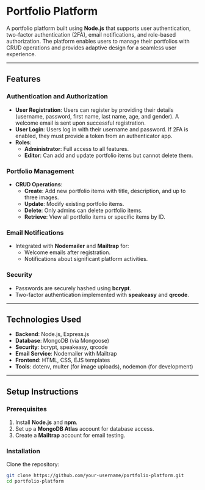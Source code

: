 # Portfolio Platform

A portfolio platform built using **Node.js** that supports user authentication, two-factor authentication (2FA), email notifications, and role-based authorization. The platform enables users to manage their portfolios with CRUD operations and provides adaptive design for a seamless user experience.

---

## Features

### Authentication and Authorization
- **User Registration**: Users can register by providing their details (username, password, first name, last name, age, and gender). A welcome email is sent upon successful registration.
- **User Login**: Users log in with their username and password. If 2FA is enabled, they must provide a token from an authenticator app.
- **Roles**:
  - **Administrator**: Full access to all features.
  - **Editor**: Can add and update portfolio items but cannot delete them.

### Portfolio Management
- **CRUD Operations**:
  - **Create**: Add new portfolio items with title, description, and up to three images.
  - **Update**: Modify existing portfolio items.
  - **Delete**: Only admins can delete portfolio items.
  - **Retrieve**: View all portfolio items or specific items by ID.

### Email Notifications
- Integrated with **Nodemailer** and **Mailtrap** for:
  - Welcome emails after registration.
  - Notifications about significant platform activities.

### Security
- Passwords are securely hashed using **bcrypt**.
- Two-factor authentication implemented with **speakeasy** and **qrcode**.

---

## Technologies Used
- **Backend**: Node.js, Express.js
- **Database**: MongoDB (via Mongoose)
- **Security**: bcrypt, speakeasy, qrcode
- **Email Service**: Nodemailer with Mailtrap
- **Frontend**: HTML, CSS, EJS templates
- **Tools**: dotenv, multer (for image uploads), nodemon (for development)

---

## Setup Instructions

### Prerequisites
1. Install **Node.js** and **npm**.
2. Set up a **MongoDB Atlas** account for database access.
3. Create a **Mailtrap** account for email testing.

### Installation
   Clone the repository:
   ```bash
   git clone https://github.com/your-username/portfolio-platform.git
   cd portfolio-platform
